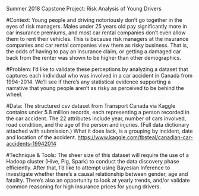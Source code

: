 Summer 2018 Capstone Project: Risk Analysis of Young Drivers

#Context:
Young people and driving notoriously don’t go together in the eyes of risk managers. Males under 25 years old pay significantly more in car insurance premiums, and most car rental companies don’t even allow them to rent their vehicles. This is because risk managers at the insurance companies and car rental companies view them as risky business. That is, the odds of having to pay an insurance claim, or getting a damaged car back from the renter was shown to be higher than other demographics.

#Problem:
I’d like to validate these perceptions by analyzing a dataset that captures each individual who was involved in a car accident in Canada from 1994-2014. We’ll see if there’s any statistical evidence supporting a narrative that young people aren’t as risky as perceived to be behind the wheel.

#Data:
The structured csv dataset from Transport Canada via Kaggle contains under 5.8 million records, each representing a person recorded in the car accident. The 22 attributes include year, number of cars involved, road condition, and the age of the person and injuries. (Full data dictionary attached with submission.) What it does lack, is a grouping by incident, date and location of the accident.
https://www.kaggle.com/tbsteal/canadian-car-accidents-19942014

#Technique & Tools:
The sheer size of this dataset will require the use of a Hadoop cluster (Hive, Pig, Spark) to conduct the data discovery phase efficiently. After that, I’d like to attempt using Bayesian Inference to investigate whether there’s a causal relationship between gender, age and fatality. There’s also an opportunity to look at yearly trends, and/or validate common reasoning for high insurance prices for young drivers.

